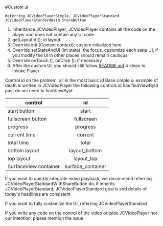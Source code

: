 #Custom ui

    Referring JCVideoPlayerSimple, JCVideoPlayerStandard JCVideoPlayerStandardWith ShareButton
    
1. Inheritance JCVideoPlayer, JCVideoPlayer contains all the code on the player and does not contain any UI code
2. getLayoutId (); id layout
3. Override init (Context context); custom initialized here
4. Override setStateAndUi (int state); the focus, customize each state UI, if you modify the UI in other places should remain cautious
5. Override onTouch (), onClick (); if necessary
6. After the custom UI, you should still follow [README.md](./README.md) 4 steps to invoke Player

Control id on the problem, all in the most basic id Base simple ui example of death is written in JCVideoPlayer the following controls id has findViewById past do not need to findViewById

| control        | id           |
| ------------- |:-------------:| 
| start button       | start         |
| fullscreen button       | fullscreen    |
| progress         | progress      |
| current time         | current      |
| total time       | total         |
| bottom layout    | layout_bottom  |
| top layout    |    layout_top  |
| SurfaceView container | surface_container  |

If you want to quickly integrate video playback, we recommend referring JCVideoPlayerStandardWithShareButton do, it inherits JCVideoPlayerStandard, JCVideoPlayerStandard goal is and details of today's headlines are consistent

If you want to fully customize the UI, referring JCVideoPlayerStandard

If you write any code on the control of the video outside JCVideoPlayer not our intention, please mention the issue